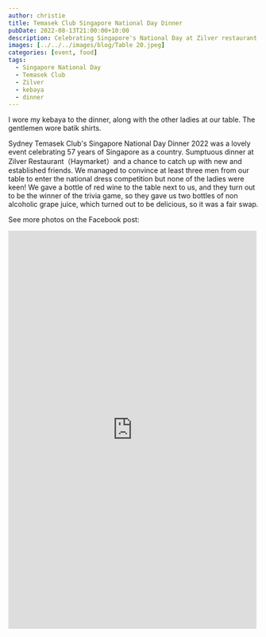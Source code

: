 ```yaml
---
author: christie
title: Temasek Club Singapore National Day Dinner
pubDate: 2022-08-13T21:00:00+10:00
description: Celebrating Singapore's National Day at Zilver restaurant
images: [../../../images/blog/Table 20.jpeg]
categories: [event, food]
tags:
  - Singapore National Day
  - Temasek Club
  - Zilver
  - kebaya
  - dinner
---
```


I wore my kebaya to the dinner, along with the other ladies at our table. The gentlemen wore batik shirts.

Sydney Temasek Club's Singapore National Day Dinner 2022 was a lovely event celebrating 57 years of Singapore as a country. Sumptuous dinner at Zilver Restaurant（Haymarket）and a chance to catch up with new and established friends. We managed to convince at least three men from our table to enter the national dress competition but none of the ladies were keen! We gave a bottle of red wine to the table next to us, and they turn out to be the winner of the trivia game, so they gave us two bottles of non alcoholic grape juice, which turned out to be delicious, so it was a fair swap.

See more photos on the Facebook post:

<iframe src="https://www.facebook.com/plugins/post.php?href=https%3A%2F%2Fwww.facebook.com%2Fchris1.tham%2Fposts%2Fpfbid022GWmp4idSCEyG13HmFbJ4bYyMmNKPCbBo4nDS1K4Znb4ErkEqKC47tCCwgAAaUDBl&show_text=true&width=500" width="500" height="800" style="border:none;overflow:hidden" scrolling="no" frameborder="0" allowfullscreen="true" allow="autoplay; clipboard-write; encrypted-media; picture-in-picture; web-share"></iframe>
